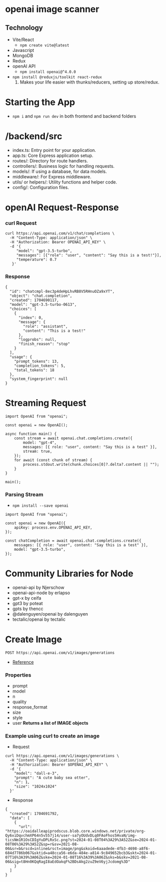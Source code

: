 # openai image scanner

## Technology
- Vite/React
    - `npm create vite@latest`
- Javascript
- MongoDB
- Redux
- openAI API
    - `npm install openai@^4.0.0`
- `npm install @reduxjs/toolkit react-redux`
  1. Makes your life easier with thunks/reducers, setting up store/redux.

# Starting the App
- `npm i` and `npm run dev` in both frontend and backend folders

# /backend/src
- index.ts:           Entry point for your application.
- app.ts:             Core Express application setup.
- routes/:            Directory for route handlers.
- controllers/:       Business logic for handling requests.
- models/:            If using a database, for data models.
- middleware/:        For Express middleware.
- utils/ or helpers/: Utility functions and helper code.
- config/:            Configuration files.

# openAI Request-Response

### curl Request
```
curl https://api.openai.com/v1/chat/completions \
  -H "Content-Type: application/json" \
  -H "Authorization: Bearer OPENAI_API_KEY" \
  -d '{
     "model": "gpt-3.5-turbo",
     "messages": [{"role": "user", "content": "Say this is a test!"}],
     "temperature": 0.7
   }'
```

### Response
```
{
  "id": "chatcmpl-8ec3p4deHpLhvRB8V5RHnuOZa9xYT",
  "object": "chat.completion",
  "created": 1704690117,
  "model": "gpt-3.5-turbo-0613",
  "choices": [
    {
      "index": 0,
      "message": {
        "role": "assistant",
        "content": "This is a test!"
      },
      "logprobs": null,
      "finish_reason": "stop"
    }
  ],
  "usage": {
    "prompt_tokens": 13,
    "completion_tokens": 5,
    "total_tokens": 18
  },
  "system_fingerprint": null
}
```

# Streaming Request
```
import OpenAI from "openai";

const openai = new OpenAI();

async function main() {
    const stream = await openai.chat.completions.create({
        model: "gpt-4",
        messages: [{ role: "user", content: "Say this is a test" }],
        stream: true,
    });
    for await (const chunk of stream) {
        process.stdout.write(chunk.choices[0]?.delta?.content || "");
    }
}

main();
```

### Parsing Stream
- `npm install --save openai`
```
import OpenAI from "openai";

const openai = new OpenAI({
    apiKey: process.env.OPENAI_API_KEY,
});

const chatCompletion = await openai.chat.completions.create({
    messages: [{ role: "user", content: "Say this is a test" }],
    model: "gpt-3.5-turbo",
});
```

# Community Libraries for Node
- openai-api by Njerschow
- openai-api-node by erlapso
- gpt-x by ceifa
- gpt3 by poteat
- gpts by thencc
- @dalenguyen/openai by dalenguyen
- tectalic/openai by tectalic

# Create Image
`POST https://api.openai.com/v1/images/generations`
- [Reference](https://platform.openai.com/docs/api-reference/images/create)

### Properties
- prompt
- model
- n
- quality
- response_format
- size
- style
- user
**Returns a list of IMAGE objects**

### Example using curl to create an image

- Request
```
curl https://api.openai.com/v1/images/generations \
  -H "Content-Type: application/json" \
  -H "Authorization: Bearer $OPENAI_API_KEY" \
  -d '{
    "model": "dall-e-3",
    "prompt": "A cute baby sea otter",
    "n": 1,
    "size": "1024x1024"
  }'
```
- Response
```
{
  "created": 1704691792,
  "data": [
    {
      "url": "https://oaidalleapiprodscus.blob.core.windows.net/private/org-Qy6xiDqvchmXP64n5v557j14/user-sa7yOUdvDLq0FAoFhos5HvaN/img-ticsNm1R1OsCDIgYuDPLRxSc.png?st=2024-01-08T04%3A29%3A52Z&se=2024-01-08T06%3A29%3A52Z&sp=r&sv=2021-08-06&sr=b&rscd=inline&rsct=image/png&skoid=6aaadede-4fb3-4698-a8f6-684d7786b067&sktid=a48cca56-e6da-484e-a814-9c849652bcb3&skt=2024-01-07T16%3A39%3A06Z&ske=2024-01-08T16%3A39%3A06Z&sks=b&skv=2021-08-06&sig=t8Hn0KQqRagI8aEdOakqF%2BDsAkg2zuZ9eV6yjJcdomg%3D"
    }
  ]
}
```
